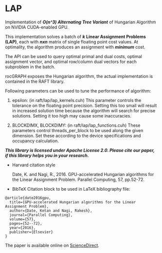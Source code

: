 <!--
SPDX-FileCopyrightText: 2025 Advanced Micro Devices, Inc.

SPDX-License-Identifier: MIT
-->

# LAP
Implementation of ***O(n^3) Alternating Tree Variant*** of Hungarian Algorithm on NVIDIA CUDA-enabled GPU.

This implementation solves a batch of ***k*** **Linear Assignment Problems (LAP)**, each with ***nxn*** matrix of single floating point cost values. At optimality, the algorithm produces an assignment with ***minimum*** cost.

The API can be used to query optimal primal and dual costs, optimal assignment vector, and optimal row/column dual vectors for each subproblem in the batch.

rocGRAPH exposes the Hungarian algorithm, the actual implementation is contained in the RAFT library.

Following parameters can be used to tune the performance of algorithm:

1. epsilon: (in raft/lap/lap_kernels.cuh) This parameter controls the tolerance on the floating point precision. Setting this too small will result in increased solution time because the algorithm will search for precise solutions. Setting it too high may cause some inaccuracies.

2. BLOCKDIMX, BLOCKDIMY: (in raft/lap/lap_functions.cuh) These parameters control threads_per_block to be used along the given dimension. Set these according to the device specifications and occupancy calculation.

***This library is licensed under Apache License 2.0. Please cite our paper, if this library helps you in your research.***

- Harvard citation style

  Date, K. and Nagi, R., 2016. GPU-accelerated Hungarian algorithms for the Linear Assignment Problem. Parallel Computing, 57, pp.52-72.

- BibTeX Citation block to be used in LaTeX bibliography file:

```
@article{date2016gpu,
  title={GPU-accelerated Hungarian algorithms for the Linear Assignment Problem},
  author={Date, Ketan and Nagi, Rakesh},
  journal={Parallel Computing},
  volume={57},
  pages={52--72},
  year={2016},
  publisher={Elsevier}
}
```

The paper is available online on [ScienceDirect](https://www.sciencedirect.com/science/article/abs/pii/S016781911630045X).
